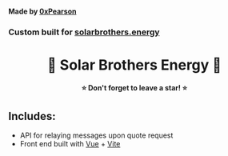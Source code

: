 #### Made by [0xPearson](https://devante.dev)
### Custom built for [solarbrothers.energy](https://solarbrothers.energy)
<h1 align="center">🌱 Solar Brothers Energy 🌱</h1>
<h4 align="center">⭐ Don't forget to leave a star! ⭐</h4>

## Includes:
- API for relaying messages upon quote request
- Front end built with [Vue](https://vuejs.org/) + [Vite](https://vitejs.dev/)

